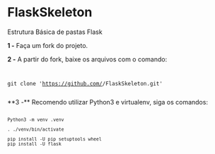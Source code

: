 # FlaskSkeleton
Estrutura Básica de pastas Flask

**1 -** Faça um fork do projeto.

**2 -** A partir do fork, baixe os arquivos com o comando:
<code>

git clone 'https://github.com/<seu usuario>/FlaskSkeleton.git'

</code>
**3 -** Recomendo utilizar Python3 e virtualenv, siga os comandos:

<code>

    Python3 -m venv .venv

    . ./venv/bin/activate

    pip install -U pip setuptools wheel
    pip install -U flask

</code>
